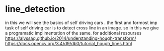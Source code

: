 # line_detection
in this we will see the basics of self driving cars .
the first and formost imp task of self driving car is to detect cross line in an image.
so in this we give  a programatic implimentation of the same.
for additional resourses 
https://alyssaq.github.io/2014/understanding-hough-transform/
https://docs.opencv.org/3.4/d9/db0/tutorial_hough_lines.html
